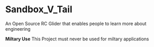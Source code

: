 # Sandbox_V_Tail
An Open Source RC Glider that enables people to learn more about engineering



**Miltary Use**
This Project must never be used for miltary applications
